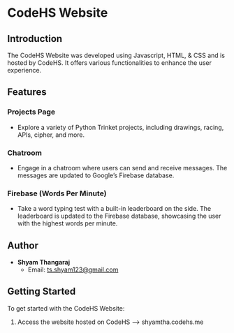 # CodeHS Website

## Introduction

The CodeHS Website was developed using Javascript, HTML, & CSS and is hosted by CodeHS. It offers various functionalities to enhance the user experience.

## Features

### Projects Page
- Explore a variety of Python Trinket projects, including drawings, racing, APIs, cipher, and more.

### Chatroom
- Engage in a chatroom where users can send and receive messages. The messages are updated to Google’s Firebase database.

### Firebase (Words Per Minute)
- Take a word typing test with a built-in leaderboard on the side. The leaderboard is updated to the Firebase database, showcasing the user with the highest words per minute.

## Author

- **Shyam Thangaraj**
  - Email: ts.shyam123@gmail.com

## Getting Started

To get started with the CodeHS Website:

1. Access the website hosted on CodeHS --> shyamtha.codehs.me
